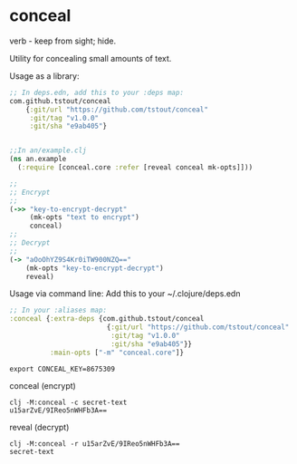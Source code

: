 # conceal
verb - keep from sight; hide.


Utility for concealing small amounts of text.

Usage as a library:
```clojure
;; In deps.edn, add this to your :deps map:
com.github.tstout/conceal
    {:git/url "https://github.com/tstout/conceal"
     :git/tag "v1.0.0"
     :git/sha "e9ab405"}


;;In an/example.clj
(ns an.example 
  (:require [conceal.core :refer [reveal conceal mk-opts]]))

;;  
;; Encrypt
;;
(->> "key-to-encrypt-decrypt"
     (mk-opts "text to encrypt")
     conceal) 
;;
;; Decrypt
;;       
(-> "aOoOhYZ9S4Kr0iTW900NZQ=="
    (mk-opts "key-to-encrypt-decrypt")
    reveal) 
```
Usage via command line:
Add this to your ~/.clojure/deps.edn
```clojure
;; In your :aliases map:
:conceal {:extra-deps {com.github.tstout/conceal
                        {:git/url "https://github.com/tstout/conceal"
                         :git/tag "v1.0.0"
                         :git/sha "e9ab405"}}
          :main-opts ["-m" "conceal.core"]}

```
```
export CONCEAL_KEY=8675309
```

conceal (encrypt)
```
clj -M:conceal -c secret-text
u15arZvE/9IReo5nWHFb3A==
```

reveal (decrypt)
```
clj -M:conceal -r u15arZvE/9IReo5nWHFb3A==
secret-text
```
